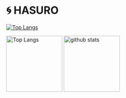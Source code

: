 # 🌀 HASURO

[![Top Langs](https://github-readme-stats.vercel.app/api/top-langs/?username=inoren-ten&layout=compact&theme=transparent&count_private=true)](https://github.com/anuraghazra/github-readme-stats)
<p align="left"> 
  <img alt="Top Langs" height="150px" src="https://github-readme-stats.vercel.app/api/top-langs/?username=inoren-ten&layout=compact&count_private=true&show_icons=true&theme=tokyonight" />
  <img alt="github stats" height="150px" src="https://github-readme-stats.vercel.app/api?username=inoren-ten&count_private=true&show_icons=true&show_icons=true&theme=tokyonight" />
</p>

